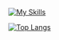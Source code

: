 [![My Skills](https://skillicons.dev/icons?i=ts,js,html,css,sass,tailwind,solidjs,react,deno,nodejs,golang,mysql,postgres,mongodb,docker,git,bash,androidstudio,kotlin,electron,tauri,github,gitlab,graphql,grafana,openstack,php,postman,rabbitmq,vim,vscode,linux)](https://skillicons.dev)

[![Top Langs](https://github-readme-stats.vercel.app/api/top-langs/?username=kamilernerd&langs_count=20)](https://github.com/anuraghazra/github-readme-stats)
